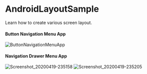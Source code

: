 # AndroidLayoutSample
Learn how to create various screen layout.


#### Button Navigation Menu App
![ButtonNavigationMenuApp](https://user-images.githubusercontent.com/34413373/79442120-17305980-8013-11ea-8a57-24447348c810.gif)

#### Navigation Drawer Menu App
![Screenshot_20200419-235158](https://user-images.githubusercontent.com/34413373/79691146-e6615600-8298-11ea-9b7d-ef597f6c120d.png)
![Screenshot_20200419-235205](https://user-images.githubusercontent.com/34413373/79691147-e7928300-8298-11ea-8507-fb9c31826bc7.png)